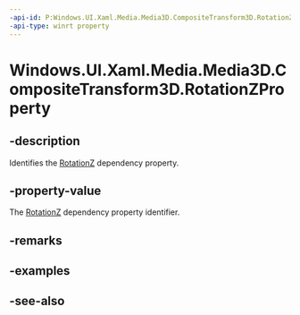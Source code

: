 ```yaml
---
-api-id: P:Windows.UI.Xaml.Media.Media3D.CompositeTransform3D.RotationZProperty
-api-type: winrt property
---
```


<!-- Property syntax
public Windows.UI.Xaml.DependencyProperty RotationZProperty { get; }
-->

# Windows.UI.Xaml.Media.Media3D.CompositeTransform3D.RotationZProperty

## -description
Identifies the [RotationZ](compositetransform3d_rotationz.md) dependency property.



## -property-value
The [RotationZ](compositetransform3d_rotationz.md) dependency property identifier.

## -remarks

## -examples

## -see-also
